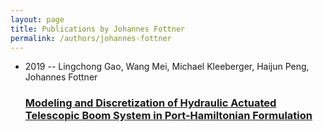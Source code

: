 ```yaml
---
layout: page
title: Publications by Johannes Fottner
permalink: /authors/johannes-fottner
---
```


<ul class="post-list">
<li><span class='post-meta'>2019 -- Lingchong Gao, Wang Mei, Michael Kleeberger, Haijun Peng, Johannes Fottner</span><h3><a class='post-link' href="{{ site.baseurl }}/modeling-and-discretization-of-hydraulic-actuated-telescopic-boom-system-in-port-hamiltonian-formulation">Modeling and Discretization of Hydraulic Actuated Telescopic Boom System in Port-Hamiltonian Formulation</a></h3></li>

</ul>
